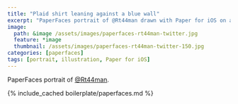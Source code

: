 ```yaml
---
title: "Plaid shirt leaning against a blue wall"
excerpt: "PaperFaces portrait of @Rt44man drawn with Paper for iOS on an iPad."
image: 
  path: &image /assets/images/paperfaces-rt44man-twitter.jpg 
  feature: *image
  thumbnail: /assets/images/paperfaces-rt44man-twitter-150.jpg
categories: [paperfaces]
tags: [portrait, illustration, Paper for iOS]
---
```


PaperFaces portrait of [@Rt44man](https://twitter.com/Rt44man).

{% include_cached boilerplate/paperfaces.md %}
